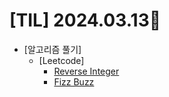# [TIL] 2024.03.13📒

  * [알고리즘 풀기]
    * [Leetcode]
      * [Reverse Integer](https://github.com/elephant97/Algorithm/blob/main/Leetcode/Java/Medium/Reverse%20Integer.java)
      * [Fizz Buzz](https://github.com/elephant97/Algorithm/blob/main/Leetcode/Java/Easy/Fizz%20Buzz.java)
        
